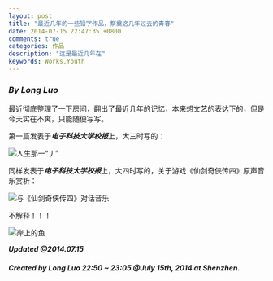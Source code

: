 ```yaml
---
layout: post
title: "最近几年的一些铅字作品，祭奠这几年过去的青春"
date: 2014-07-15 22:47:35 +0800
comments: true
categories: 作品
description: "这是最近几年在"
keywords: Works,Youth
---
```


### *By Long Luo*

最近彻底整理了一下房间，翻出了最近几年的记忆，本来想文艺的表达下的，但是今天实在不爽，只能随便写写。


第一篇发表于***电子科技大学校报***上，大三时写的：

![人生那一“丿”](http://imagesresource.qiniudn.com/works/2008_life_character_me.jpg?imageView/1/w/540/h/960/q/62/format/PNG)

<!--more-->

同样发表于***电子科技大学校报***上，大四时写的，关于游戏《仙剑奇侠传四》原声音乐赏析：

![与《仙剑奇侠传四》对话音乐](http://imagesresource.qiniudn.com/works/2009_ost_of_PAL5.jpg?imageView/1/w/540/h/960/q/62/format/PNG)

不解释！！！

![岸上的鱼](http://imagesresource.qiniudn.com/works/2011_fish_on_land.jpg?imageView/1/w/540/h/960/q/62/format/PNG)


***Updated @2014.07.15***

#### ***Created by Long Luo 22:50 ~ 23:05 @July 15th, 2014 at Shenzhen.***